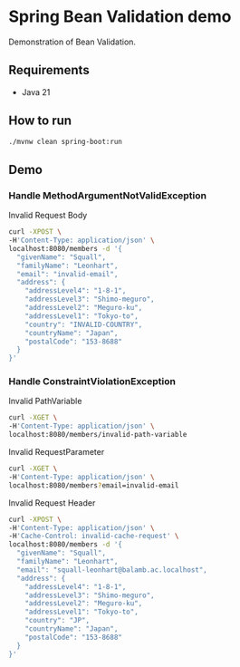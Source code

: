 Spring Bean Validation demo
================================================================================

Demonstration of Bean Validation.


Requirements
--------------------------------------------------------------------------------

- Java 21


How to run
--------------------------------------------------------------------------------

```bash
./mvnw clean spring-boot:run
```


Demo
--------------------------------------------------------------------------------

### Handle MethodArgumentNotValidException

Invalid Request Body

```bash
curl -XPOST \
-H'Content-Type: application/json' \
localhost:8080/members -d '{
  "givenName": "Squall",
  "familyName": "Leonhart",
  "email": "invalid-email",
  "address": {
    "addressLevel4": "1-8-1",
    "addressLevel3": "Shimo-meguro",
    "addressLevel2": "Meguro-ku",
    "addressLevel1": "Tokyo-to",
    "country": "INVALID-COUNTRY",
    "countryName": "Japan",
    "postalCode": "153-8688"
  }
}'
```


### Handle ConstraintViolationException

Invalid PathVariable

```bash
curl -XGET \
-H'Content-Type: application/json' \
localhost:8080/members/invalid-path-variable
```

Invalid RequestParameter

```bash
curl -XGET \
-H'Content-Type: application/json' \
localhost:8080/members?email=invalid-email
```

Invalid Request Header

```bash
curl -XPOST \
-H'Content-Type: application/json' \
-H'Cache-Control: invalid-cache-request' \
localhost:8080/members -d '{
  "givenName": "Squall",
  "familyName": "Leonhart",
  "email": "squall-leonhart@balamb.ac.localhost",
  "address": {
    "addressLevel4": "1-8-1",
    "addressLevel3": "Shimo-meguro",
    "addressLevel2": "Meguro-ku",
    "addressLevel1": "Tokyo-to",
    "country": "JP",
    "countryName": "Japan",
    "postalCode": "153-8688"
  }
}'
```
